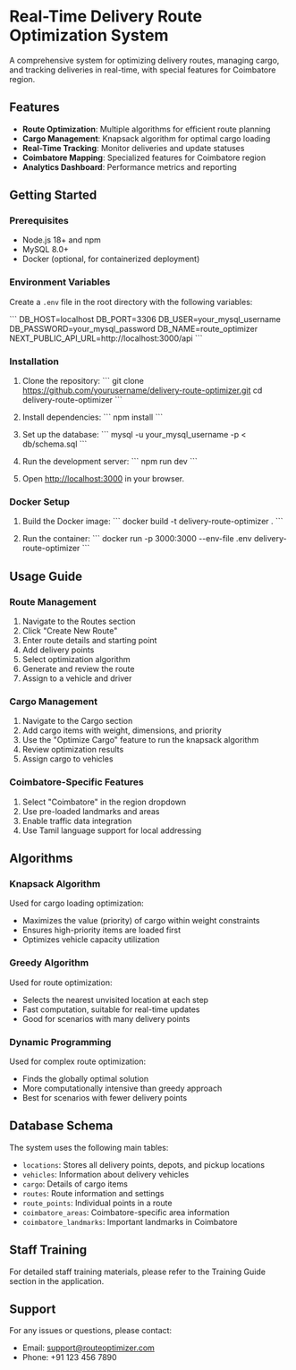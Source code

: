 # Real-Time Delivery Route Optimization System

A comprehensive system for optimizing delivery routes, managing cargo, and tracking deliveries in real-time, with special features for Coimbatore region.

## Features

- **Route Optimization**: Multiple algorithms for efficient route planning
- **Cargo Management**: Knapsack algorithm for optimal cargo loading
- **Real-Time Tracking**: Monitor deliveries and update statuses
- **Coimbatore Mapping**: Specialized features for Coimbatore region
- **Analytics Dashboard**: Performance metrics and reporting

## Getting Started

### Prerequisites

- Node.js 18+ and npm
- MySQL 8.0+
- Docker (optional, for containerized deployment)

### Environment Variables

Create a `.env` file in the root directory with the following variables:

\`\`\`
DB_HOST=localhost
DB_PORT=3306
DB_USER=your_mysql_username
DB_PASSWORD=your_mysql_password
DB_NAME=route_optimizer
NEXT_PUBLIC_API_URL=http://localhost:3000/api
\`\`\`

### Installation

1. Clone the repository:
   \`\`\`
   git clone https://github.com/yourusername/delivery-route-optimizer.git
   cd delivery-route-optimizer
   \`\`\`

2. Install dependencies:
   \`\`\`
   npm install
   \`\`\`

3. Set up the database:
   \`\`\`
   mysql -u your_mysql_username -p < db/schema.sql
   \`\`\`

4. Run the development server:
   \`\`\`
   npm run dev
   \`\`\`

5. Open [http://localhost:3000](http://localhost:3000) in your browser.

### Docker Setup

1. Build the Docker image:
   \`\`\`
   docker build -t delivery-route-optimizer .
   \`\`\`

2. Run the container:
   \`\`\`
   docker run -p 3000:3000 --env-file .env delivery-route-optimizer
   \`\`\`

## Usage Guide

### Route Management

1. Navigate to the Routes section
2. Click "Create New Route"
3. Enter route details and starting point
4. Add delivery points
5. Select optimization algorithm
6. Generate and review the route
7. Assign to a vehicle and driver

### Cargo Management

1. Navigate to the Cargo section
2. Add cargo items with weight, dimensions, and priority
3. Use the "Optimize Cargo" feature to run the knapsack algorithm
4. Review optimization results
5. Assign cargo to vehicles

### Coimbatore-Specific Features

1. Select "Coimbatore" in the region dropdown
2. Use pre-loaded landmarks and areas
3. Enable traffic data integration
4. Use Tamil language support for local addressing

## Algorithms

### Knapsack Algorithm

Used for cargo loading optimization:
- Maximizes the value (priority) of cargo within weight constraints
- Ensures high-priority items are loaded first
- Optimizes vehicle capacity utilization

### Greedy Algorithm

Used for route optimization:
- Selects the nearest unvisited location at each step
- Fast computation, suitable for real-time updates
- Good for scenarios with many delivery points

### Dynamic Programming

Used for complex route optimization:
- Finds the globally optimal solution
- More computationally intensive than greedy approach
- Best for scenarios with fewer delivery points

## Database Schema

The system uses the following main tables:

- `locations`: Stores all delivery points, depots, and pickup locations
- `vehicles`: Information about delivery vehicles
- `cargo`: Details of cargo items
- `routes`: Route information and settings
- `route_points`: Individual points in a route
- `coimbatore_areas`: Coimbatore-specific area information
- `coimbatore_landmarks`: Important landmarks in Coimbatore

## Staff Training

For detailed staff training materials, please refer to the Training Guide section in the application.

## Support

For any issues or questions, please contact:
- Email: support@routeoptimizer.com
- Phone: +91 123 456 7890
